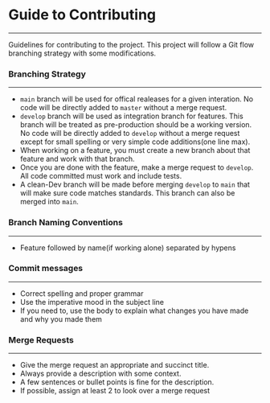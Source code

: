 # Guide to Contributing
---
Guidelines for contributing to the project. This project will follow a Git flow branching strategy with some modifications.

### Branching Strategy
--- 
-  `main` branch will be used for offical realeases for a given interation. No code will be directly added to `master` without a merge request.
-  `develop` branch will be used as integration branch for features. This branch will be treated as pre-production should be a working version. No code will be directly added to `develop` without a merge request except for small spelling or very simple code additions(one line max).
-  When working on a feature, you must create a new branch about that feature and work with that branch.
-  Once you are done with the feature, make a merge request to `develop`. All code committed must work and include tests.
-  A clean-Dev branch will be made before merging `develop` to `main` that will make sure code matches standards. This branch can also be merged into `main`.

### Branch Naming Conventions
---
- Feature followed by name(if working alone) separated by hypens

### Commit messages
--- 
- Correct spelling and proper grammar
- Use the imperative mood in the subject line
- If you need to, use the body to explain what changes you have made and why you made them

### Merge Requests
--- 
- Give the merge request an appropriate and succinct title.
- Always provide a description with some context.
- A few sentences or bullet points is fine for the description.
- If possible, assign at least 2 to look over a merge request

